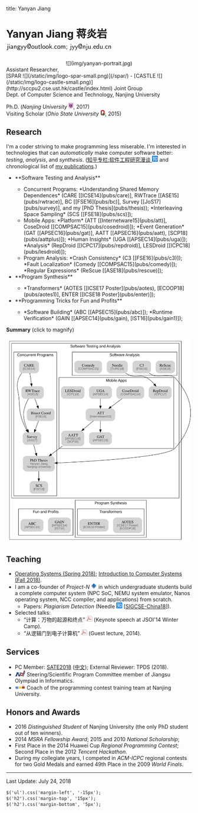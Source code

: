 title: Yanyan Jiang

# Yanyan Jiang 蒋炎岩 ![](img/email.png)

<div class="row gutter" markdown="1">
<div class="col-lg-3 col-md-3 col-sm-4 col-xs-5">
  <center>![](img/yanyan-portrait.jpg)</center>
</div>
Assistant Researcher,<br>[SPAR ![](/static/img/logo-spar-small.png)](/spar/) - [CASTLE ![](/static/img/logo-castle-small.png)](http://sccpu2.cse.ust.hk/castle/index.html) Joint Group<br>Dept. of Computer Science and Technology, Nanjing University

Ph.D. (*Nanjing University* ![](img/nju_logo.png), 2017)<br>Visiting Scholar (*Ohio State University* ![](img/buckeye.png), 2015)

</div>

## Research

I'm a coder striving to make programming less miserable. I'm interested in technologies that can *automatically* make computer software better: *testing*, *analysis*, and *synthesis*. ([知乎专栏:软件工程研究漫谈 ![](img/zhihu.png)](https://zhuanlan.zhihu.com/se-research) and chronological list of [my publications](pub).)

<div class="row gutter" markdown="1">
<div class="col-lg-7 col-md-7 col-sm-12">
<ul>
  <li>**Software Testing and Analysis**</li>
  <ul>
    <li>Concurrent Programs: *Understanding Shared Memory Dependences* (CARE [[ICSE14](pubs/care)], RWTrace [[ASE15](pubs/rwtrace)], BC [[FSE16](pubs/bc)], Survey [[JoS17](pubs/survey)], and my [PhD Thesis](pubs/thesis)); *Interleaving Space Sampling* (SCS [[FSE18](pubs/scs)]);</li>
    <li>Mobile Apps: *Platform* (ATT [[Internetware15](pubs/att)], CoseDroid [[COMPSAC15](pubs/cosedroid)]); *Event Generation* (GAT [[APSEC16](pubs/gat)], AATT [[APSEC16](pubs/aatt), [SCP18](pubs/aattplus)]); *Human Insights* (UGA [[APSEC14](pubs/uga)]); *Analysis* (RepDroid [[ICPC17](pubs/repdroid)], LESDroid [[ICPC18](pubs/lesdroid)]);</li>
    <li>Program Analysis: *Crash Consistency* (C3 [[FSE16](pubs/c3)]); *Fault Localization* (Comedy [[COMPSAC15](pubs/comedy)]); *Regular Expressions* (ReScue [[ASE18](pubs/rescue)]);</li>
  </ul>
  <li>**Program Synthesis**</li>
  <ul>
    <li>*Transformers* (AOTES [[ICSE17 Poster](pubs/aotes), [ECOOP18](pubs/aotes1)], ENTER [[ICSE18 Poster](pubs/enter)]);</li>
  </ul>
  <li>**Programming Tricks for Fun and Profits**</li>
  <ul>
    <li>*Software Building* (ABC [[APSEC15](pubs/abc)]); *Runtime Verification* (GAIN [[APSEC14](pubs/gain), [IST16](pubs/gain1)]);</li>
  </ul>
</ul>
</div>

<div class="col-lg-5 col-md-5 col-sm-12" style="vertical-align:middle">

<b>Summary</b> (click to magnify)

<a href="summary"><img src="summary.svg"/></a>

</div>
</div>


## Teaching

* [Operating Systems (Spring 2018)](/~jyywiki); [Introduction to Computer Systems (Fall 2018)](/~jyywiki).
* I am a co-founder of *Project-N* ![](img/logo-n.png) in which undergraduate students build a complete computer system (NPC SoC, NEMU system emulator, Nanos operating system, NCC compiler, and applications) from scratch.
    * Papers: *Plagiarism Detection* (Needle [![](img/zhihu.png)](http://zhuanlan.zhihu.com/p/40568346) [[SIGCSE-China18](pubs/needle)]).
* Selected talks:
    * “计算：万物的起源和终点” [![](/static/img/icon-pdf.png)](teach/20140121.pdf) (Keynote speech at JSOI'14 Winter Camp).
    * “从逻辑门到电子计算机” [![](/static/img/icon-pdf.png)](teach/20141008.pdf) (Guest lecture, 2014).

## Services

* PC Member: [SATE2018](http://sei.pku.edu.cn/~xiongyf04/confs/sate18/index_en.html) ([中文](http://sei.pku.edu.cn/~xiongyf04/confs/sate18/index.html)); External Reviewer: TPDS (2018).
* ![](img/noi.png) Steering/Scientific Program Committee member of Jiangsu Olympiad in Informatics.
* ![](img/acmicpc.png) Coach of the programming contest training team at Nanjing University.

## Honors and Awards
* 2016 *Distinguished Student* of Nanjing University (the only PhD student out of ten winners).
* 2014 *MSRA Fellowship Award*; 2015 and 2010 *National Scholarship*;
* First Place in the 2014 Huawei Cup *Regional Programming Contest*; Second Place in the 2012 *Tencent Hackathon*.
* During my collegiate years, I competed in *ACM-ICPC* regional contests for two Gold Medals and earned 49th Place in the 2009 *World Finals*.

<hr>

Last Update: July 24, 2018

~~~{.customjs}
$('ul').css('margin-left', '-15px');
$('h2').css('margin-top', '15px');
$('h2').css('margin-bottom', '5px');
~~~
